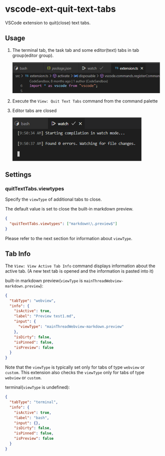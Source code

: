 # vscode-ext-quit-text-tabs

VSCode extension to quit(close) text tabs.

## Usage

1. The terminal tab, the task tab and some editor(text) tabs in tab group(editor group).

   ![screenshot of "Bash" "package.json" "watch" and "extension.ts" tabs exists in the tag group](images/screenshot-tabs.png)

1. Execute the `View: Quit Text Tabs` command from the command palette

1. Editor tabs are closed

   ![screenshot of the "Bash" "watch" tabs exists in the tag group](images/screenshot-closed.png)

## Settings

### quitTextTabs.viewtypes

Specify the `viewType` of additional tabs to close.

The default value is set to close the built-in markdown preview.

```json
{
  "quitTextTabs.viewtypes": ["markdown\\.preview$"]
}
```

Please refer to the next section for information about `viewType`.

## Tab Info

The `View: View Active Tab Info` command displays information about the active tab.
(A new text tab is opened and the information is pasted into it)

built-in markdown preview(`viewType` is `mainThreadWebview-markdown.preview`):

```json
{
  "tabType": "webview",
  "info": {
    "isActive": true,
    "label": "Preview test1.md",
    "input": {
      "viewType": "mainThreadWebview-markdown.preview"
    },
    "isDirty": false,
    "isPinned": false,
    "isPreview": false
  }
}
```

Note that the `viewType` is typically set only for tabs of type `webview` or `custom`. This extension also checks the `viewType` only for tabs of type `webview` or `custom`.

terminal(`viewType` is undefined):

```json
{
  "tabType": "terminal",
  "info": {
    "isActive": true,
    "label": "bash",
    "input": {},
    "isDirty": false,
    "isPinned": false,
    "isPreview": false
  }
}
```
